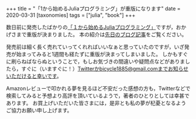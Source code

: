 +++
title = "「1から始めるJuliaプログラミング」が重版になります"
date = 2020-03-31
[taxonomies]
tags = ["julia", "book"]
+++

数日前に発売したばかりの[「１から始めるJuliaプログラミング」](https://www.coronasha.co.jp/np/isbn/9784339029055/)ですが，おかげさまで重版が決まりました。
本の紹介は[先日のブログ記事](@/blog/2020/learn-julia-from-scratch/index.md)をご覧ください。

<!-- more -->

発売前は細く長く売れていってくれればいいなぁと思っていたのですが，いざ発売が始まってみると1週間も経たずに重版が決まってしまいました。
しかもすぐに刷らねばならぬということで，もしお気づきの間違いや疑問点などがありましたら，すぐに（いますぐに！）[Twitter](https://twitter.com/bicycle1885)かbicycle1885@gmail.comまでお知らせいただけると幸いです。

Amazonレビューで叩かれる夢を見るほど不安だった感想の方も，Twitterなどで検索してみると予想より高評を頂いているようで，著者のひとりとしては幸甚であります。
お買上げいただいた皆さまには，是非とも私の夢が杞憂となるようご協力お願い申し上げます。
